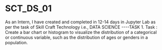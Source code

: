 # SCT_DS_01
As an Intern, I have created and completed in 12-14 days in Jupyter Lab as per the task of Skill Craft Technology i.e., DATA SCIENCE ----TASK 1. Task : Create a bar chart or histogram to visualize the distribution of a categorical or continuous variable, such as the distribution of ages or genders in a population.

